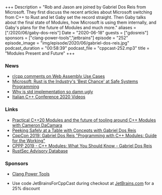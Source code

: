 +++
Description = "Rob and Jason are joined by Gabriel Dos Reis from Microsoft. They first discuss the recent articles about Microsoft switching from C++ to Rust and let Gaby set the record straight. Then Gaby talks about the final state of Modules, how Microsoft is using them internally, and Gaby's plans for the future of Modules and much more."
aliases = ["/2020/06/gaby-dos-reis"]
Date = "2020-06-18"
guests = ["gdosreis"]
sponsors = ["clang-power-tools","jetbrains"]
episode = "252"
episode_image = "img/episode/2020/06/gabriel-dos-reis.jpg"
podcast_duration = "00:58:39"
podcast_file = "cppcast-252.mp3"
title = "Modules Present and Future"
+++

### News ###

 - [r/cpp comments on Web Assembly Use Cases](https://www.reddit.com/r/cpp/comments/h7czqf/cppcast_web_assembly/fukzqy9/)
 - [Microsoft: Rust is the Industry's 'Best Chance' at Safe Systems Programming](https://thenewstack.io/microsoft-rust-is-the-industrys-best-chance-at-safe-systems-programming/)
 - [Why is std implementation so damn ugly](https://old.reddit.com/r/cpp/comments/h0flxv/why_is_std_implementation_so_damn_ugly/)
 - [Italian C++ Conference 2020 Videos](https://www.youtube.com/playlist?list=PLsCm1Hs016LWIjOrEftUA42ZwxsF30vZB)

### Links ###

 - [Practical C++20 Modules and the future of tooling around C++ Modules with Cameron DaCamara](https://www.youtube.com/watch?v=ow2zV0Udd9M)
 - [Peeking Safely at a Table with Concepts with Gabriel Dos Reis](https://www.youtube.com/watch?v=xO7JG0GarG4)
 - [CppCon 2019: Gabriel Dos Reis "Programming with C++ Modules: Guide for the Working"](https://www.youtube.com/watch?v=tjSuKOz5HK4)
 - [CPPP 2019 - C++ Modules: What You Should Know - Gabriel Dos Reis](https://www.youtube.com/watch?v=MP6SJEBt6Ss)
 - [RustSec Advisory Database](https://rustsec.org/advisories/)

### Sponsors ###

- [Clang Power Tools](https://clangpowertools.com/?utm_source=cppcast&utm_medium=podcast&utm_campaign=promo_cppcast)

- Use code JetBrainsForCppCast during checkout at [JetBrains.com](http://www.jetbrains.com/) for a 25% discount

